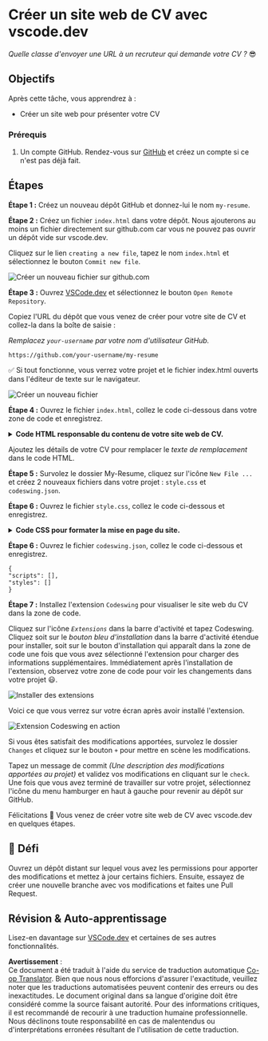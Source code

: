 <!--
CO_OP_TRANSLATOR_METADATA:
{
  "original_hash": "2fcb983b8dbadadb1bc2e97f8c12dac5",
  "translation_date": "2025-08-23T23:35:41+00:00",
  "source_file": "8-code-editor/1-using-a-code-editor/assignment.md",
  "language_code": "fr"
}
-->
# Créer un site web de CV avec vscode.dev

_Quelle classe d'envoyer une URL à un recruteur qui demande votre CV ?_ 😎

<!----
TODO : ajouter une image optionnelle
![Utiliser un éditeur de code](../../../../sketchnotes/webdev101-vscode-dev.png)
> Sketchnote par [Nom de l'auteur](https://example.com)
---->

<!---
## Quiz avant la leçon
[Quiz avant la leçon](https://ff-quizzes.netlify.app/web/quiz/3)
---->

## Objectifs

Après cette tâche, vous apprendrez à :

- Créer un site web pour présenter votre CV

### Prérequis

1. Un compte GitHub. Rendez-vous sur [GitHub](https://github.com/) et créez un compte si ce n'est pas déjà fait.

## Étapes

**Étape 1 :** Créez un nouveau dépôt GitHub et donnez-lui le nom `my-resume`.

**Étape 2 :** Créez un fichier `index.html` dans votre dépôt. Nous ajouterons au moins un fichier directement sur github.com car vous ne pouvez pas ouvrir un dépôt vide sur vscode.dev.

Cliquez sur le lien `creating a new file`, tapez le nom `index.html` et sélectionnez le bouton `Commit new file`.

![Créer un nouveau fichier sur github.com](../../../../8-code-editor/images/new-file-github.com.png)

**Étape 3 :** Ouvrez [VSCode.dev](https://vscode.dev) et sélectionnez le bouton `Open Remote Repository`.

Copiez l'URL du dépôt que vous venez de créer pour votre site de CV et collez-la dans la boîte de saisie :

_Remplacez `your-username` par votre nom d'utilisateur GitHub._

```
https://github.com/your-username/my-resume
```

✅ Si tout fonctionne, vous verrez votre projet et le fichier index.html ouverts dans l'éditeur de texte sur le navigateur.

![Créer un nouveau fichier](../../../../8-code-editor/images/project-on-vscode.dev.png)

**Étape 4 :** Ouvrez le fichier `index.html`, collez le code ci-dessous dans votre zone de code et enregistrez.

<details>
    <summary><b>Code HTML responsable du contenu de votre site web de CV.</b></summary>
    
        <html>

            <head>
                <link href="style.css" rel="stylesheet">
                <link rel="stylesheet" href="https://cdnjs.cloudflare.com/ajax/libs/font-awesome/5.15.4/css/all.min.css">
                <title>Votre nom ici !</title>
            </head>
            <body>
                <header id="header">
                    <!-- En-tête du CV avec votre nom et titre -->
                    <h1>Votre nom ici !</h1>
                    <hr>
                    Votre rôle !
                    <hr>
                </header>
                <main>
                    <article id="mainLeft">
                        <section>
                            <h2>CONTACT</h2>
                            <!-- Informations de contact, y compris les réseaux sociaux -->
                            <p>
                                <i class="fa fa-envelope" aria-hidden="true"></i>
                                <a href="mailto:username@domain.top-level domain">Écrivez votre email ici</a>
                            </p>
                            <p>
                                <i class="fab fa-github" aria-hidden="true"></i>
                                <a href="github.com/yourGitHubUsername">Écrivez votre nom d'utilisateur ici !</a>
                            </p>
                            <p>
                                <i class="fab fa-linkedin" aria-hidden="true"></i>
                                <a href="linkedin.com/yourLinkedInUsername">Écrivez votre nom d'utilisateur ici !</a>
                            </p>
                        </section>
                        <section>
                            <h2>COMPÉTENCES</h2>
                            <!-- Vos compétences -->
                            <ul>
                                <li>Compétence 1 !</li>
                                <li>Compétence 2 !</li>
                                <li>Compétence 3 !</li>
                                <li>Compétence 4 !</li>
                            </ul>
                        </section>
                        <section>
                            <h2>FORMATION</h2>
                            <!-- Votre formation -->
                            <h3>Écrivez votre cursus ici !</h3>
                            <p>
                                Écrivez votre établissement ici !
                            </p>
                            <p>
                                Date de début - Date de fin
                            </p>
                        </section>            
                    </article>
                    <article id="mainRight">
                        <section>
                            <h2>À PROPOS</h2>
                            <!-- À propos de vous -->
                            <p>Écrivez un résumé sur vous-même !</p>
                        </section>
                        <section>
                            <h2>EXPÉRIENCE PROFESSIONNELLE</h2>
                            <!-- Votre expérience professionnelle -->
                            <h3>Titre du poste</h3>
                            <p>
                                Nom de l'organisation ici | Mois de début – Mois de fin
                            </p>
                            <ul>
                                    <li>Tâche 1 - Écrivez ce que vous avez fait !</li>
                                    <li>Tâche 2 - Écrivez ce que vous avez fait !</li>
                                    <li>Écrivez les résultats/impacts de votre contribution</li>
                                    
                            </ul>
                            <h3>Titre du poste 2</h3>
                            <p>
                                Nom de l'organisation ici | Mois de début – Mois de fin
                            </p>
                            <ul>
                                    <li>Tâche 1 - Écrivez ce que vous avez fait !</li>
                                    <li>Tâche 2 - Écrivez ce que vous avez fait !</li>
                                    <li>Écrivez les résultats/impacts de votre contribution</li>
                                    
                            </ul>
                        </section>
                    </article>
                </main>
            </body>
        </html>
</details>

Ajoutez les détails de votre CV pour remplacer le _texte de remplacement_ dans le code HTML.

**Étape 5 :** Survolez le dossier My-Resume, cliquez sur l'icône `New File ...` et créez 2 nouveaux fichiers dans votre projet : `style.css` et `codeswing.json`.

**Étape 6 :** Ouvrez le fichier `style.css`, collez le code ci-dessous et enregistrez.

<details>
        <summary><b>Code CSS pour formater la mise en page du site.</b></summary>
            
            body {
                font-family: 'Segoe UI', Tahoma, Geneva, Verdana, sans-serif;
                font-size: 16px;
                max-width: 960px;
                margin: auto;
            }
            h1 {
                font-size: 3em;
                letter-spacing: .6em;
                padding-top: 1em;
                padding-bottom: 1em;
            }

            h2 {
                font-size: 1.5em;
                padding-bottom: 1em;
            }

            h3 {
                font-size: 1em;
                padding-bottom: 1em;
            }
            main { 
                display: grid;
                grid-template-columns: 40% 60%;
                margin-top: 3em;
            }
            header {
                text-align: center;
                margin: auto 2em;
            }

            section {
                margin: auto 1em 4em 2em;
            }

            i {
                margin-right: .5em;
            }

            p {
                margin: .2em auto
            }

            hr {
                border: none;
                background-color: lightgray;
                height: 1px;
            }

            h1, h2, h3 {
                font-weight: 100;
                margin-bottom: 0;
            }
            #mainLeft {
                border-right: 1px solid lightgray;
            }
            
</details>

**Étape 6 :** Ouvrez le fichier `codeswing.json`, collez le code ci-dessous et enregistrez.

    {
    "scripts": [],
    "styles": []
    }

**Étape 7 :** Installez l'extension `Codeswing` pour visualiser le site web du CV dans la zone de code.

Cliquez sur l'icône _`Extensions`_ dans la barre d'activité et tapez Codeswing. Cliquez soit sur le _bouton bleu d'installation_ dans la barre d'activité étendue pour installer, soit sur le bouton d'installation qui apparaît dans la zone de code une fois que vous avez sélectionné l'extension pour charger des informations supplémentaires. Immédiatement après l'installation de l'extension, observez votre zone de code pour voir les changements dans votre projet 😃.

![Installer des extensions](../../../../8-code-editor/images/install-extension.gif)

Voici ce que vous verrez sur votre écran après avoir installé l'extension.

![Extension Codeswing en action](../../../../8-code-editor/images/after-codeswing-extension-pb.png)

Si vous êtes satisfait des modifications apportées, survolez le dossier `Changes` et cliquez sur le bouton `+` pour mettre en scène les modifications.

Tapez un message de commit _(Une description des modifications apportées au projet)_ et validez vos modifications en cliquant sur le `check`. Une fois que vous avez terminé de travailler sur votre projet, sélectionnez l'icône du menu hamburger en haut à gauche pour revenir au dépôt sur GitHub.

Félicitations 🎉 Vous venez de créer votre site web de CV avec vscode.dev en quelques étapes.

## 🚀 Défi

Ouvrez un dépôt distant sur lequel vous avez les permissions pour apporter des modifications et mettez à jour certains fichiers. Ensuite, essayez de créer une nouvelle branche avec vos modifications et faites une Pull Request.

<!----
## Quiz après la leçon
[Quiz après la leçon](https://ff-quizzes.netlify.app/web/quiz/4)
---->

## Révision & Auto-apprentissage

Lisez-en davantage sur [VSCode.dev](https://code.visualstudio.com/docs/editor/vscode-web?WT.mc_id=academic-0000-alfredodeza) et certaines de ses autres fonctionnalités.

**Avertissement** :  
Ce document a été traduit à l'aide du service de traduction automatique [Co-op Translator](https://github.com/Azure/co-op-translator). Bien que nous nous efforcions d'assurer l'exactitude, veuillez noter que les traductions automatisées peuvent contenir des erreurs ou des inexactitudes. Le document original dans sa langue d'origine doit être considéré comme la source faisant autorité. Pour des informations critiques, il est recommandé de recourir à une traduction humaine professionnelle. Nous déclinons toute responsabilité en cas de malentendus ou d'interprétations erronées résultant de l'utilisation de cette traduction.
